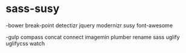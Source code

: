 # sass-susy
-bower
break-point
detectizr
jquery
modernizr
susy
font-awesome


-gulp
compass
concat
connect
imagemin
plumber
rename
sass
uglify
uglifycss
watch

